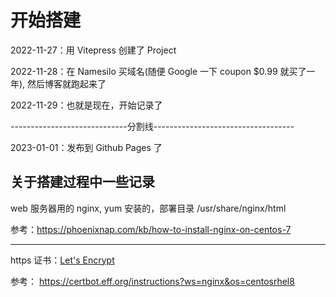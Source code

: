 # 开始搭建

2022-11-27：用 Vitepress 创建了 Project 

2022-11-28：在 Namesilo 买域名(随便 Google 一下 coupon $0.99 就买了一年), 然后博客就跑起来了

2022-11-29：也就是现在，开始记录了

-----------------------------分割线-----------------------------------

2023-01-01：发布到 Github Pages 了



## 关于搭建过程中一些记录

web 服务器用的 nginx, yum 安装的，部署目录 /usr/share/nginx/html

参考：https://phoenixnap.com/kb/how-to-install-nginx-on-centos-7

------

https 证书：[Let's Encrypt](https://letsencrypt.org/)

参考： https://certbot.eff.org/instructions?ws=nginx&os=centosrhel8




